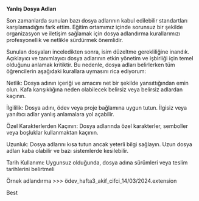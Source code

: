 **Yanlış Dosya Adları**

Son zamanlarda sunulan bazı dosya adlarının kabul edilebilir standartları karşılamadığını fark ettim. Eğitim ortamımız içinde sorunsuz bir şekilde organizasyon ve iletişim sağlamak için dosya adlandırma kurallarımızı profesyonellik ve netlikle sürdürmek önemlidir.

Sunulan dosyaları inceledikten sonra, isim düzeltme gerekliliğine inandık.  Açıklayıcı ve tanımlayıcı dosya adlarının etkin yönetim ve işbirliği için temel olduğunu anlamak kritiktir. 
Bu nedenle, dosya adları belirlerken tüm öğrencilerin aşağıdaki kurallara uymasını rica ediyorum:

Netlik: Dosya adının içeriği ve amacını net bir şekilde yansıttığından emin olun. Kafa karışıklığına neden olabilecek belirsiz veya belirsiz adlardan kaçının.

İlgililik: Dosya adını, ödev veya proje bağlamına uygun tutun. İlgisiz veya yanıltıcı adlar yanlış anlamalara yol açabilir.

Özel Karakterlerden Kaçının: Dosya adlarında özel karakterler, semboller veya boşluklar kullanmaktan kaçının.

Uzunluk: Dosya adlarını kısa tutun ancak yeterli bilgi sağlayın. Uzun dosya adları kaba olabilir ve bazı sistemlerde kesilebilir.

Tarih Kullanımı: Uygunsuz olduğunda, dosya adına sürümleri veya teslim tarihlerini belirtmeli 

Örnek adlandırma >>> ödev_hafta3_akif_cifci_14/03/2024.extension

Best

